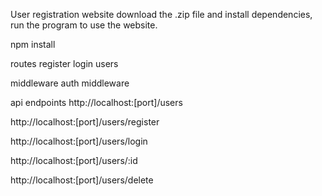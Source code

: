 User registration website
download the .zip file and install dependencies, run the program to use the website.

npm install 

routes
register login users

middleware
auth middleware

api endpoints
http://localhost:[port]/users

http://localhost:[port]/users/register

http://localhost:[port]/users/login

http://localhost:[port]/users/:id

http://localhost:[port]/users/delete